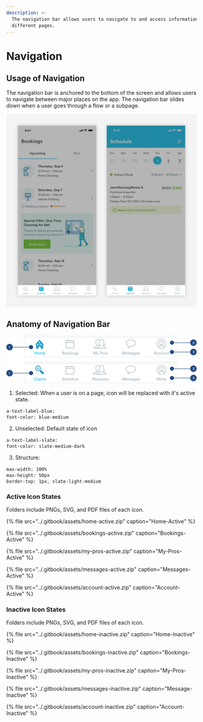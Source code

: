 ```yaml
---
description: >-
  The navigation bar allows users to navigate to and access information on
  different pages.
---
```


# Navigation

## Usage of Navigation

The navigation bar is anchored to the bottom of the screen and allows users to navigate between major places on the app. The navigation bar slides down when a user goes through a flow or a subpage. 

![](../.gitbook/assets/nav-overview.png)

## Anatomy of Navigation Bar

![](../.gitbook/assets/navigation.png)

1. Selected: When a user is on a page, icon will be replaced with it's active state.

```text
a-text-label-blue:
font-color: blue-medium
```

2. Unselected: Default state of icon

```text
a-text-label-slate:
font-color: slate-medium-dark
```

3. Structure: 

```text
max-width: 100%
max-height: 50px
border-top: 1px, slate-light-medium
```

### Active Icon States

Folders include PNGs, SVG, and PDF files of each icon.

{% file src="../.gitbook/assets/home-active.zip" caption="Home-Active" %}

{% file src="../.gitbook/assets/bookings-active.zip" caption="Bookings-Active" %}

{% file src="../.gitbook/assets/my-pros-active.zip" caption="My-Pros-Active" %}

{% file src="../.gitbook/assets/messages-active.zip" caption="Messages-Active" %}

{% file src="../.gitbook/assets/account-active.zip" caption="Account-Active" %}

### Inactive Icon States

Folders include PNGs, SVG, and PDF files of each icon.

{% file src="../.gitbook/assets/home-inactive.zip" caption="Home-Inactive" %}

{% file src="../.gitbook/assets/bookings-inactive.zip" caption="Bookings-Inactive" %}

{% file src="../.gitbook/assets/my-pros-inactive.zip" caption="My-Pros-Inactive" %}

{% file src="../.gitbook/assets/messages-inactive.zip" caption="Message-Inactive" %}

{% file src="../.gitbook/assets/account-inactive.zip" caption="Account-Inactive" %}


